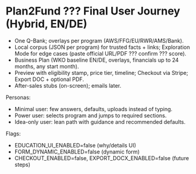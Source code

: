 # Plan2Fund ??? Final User Journey (Hybrid, EN/DE)
- One Q-Bank; overlays per program (AWS/FFG/EU/RWR/AMS/Bank).
- Local corpus (JSON per program) for trusted facts + links; Exploration Mode for edge cases (paste official URL/PDF ??? confirm ??? score).
- Business Plan (WKO baseline EN/DE, overlays, financials up to 24 months, any start month).
- Preview with eligibility stamp, price tier, timeline; Checkout via Stripe; Export DOC + optional PDF.
- After-sales stubs (on-screen); emails later.

Personas:
- Minimal user: few answers, defaults, uploads instead of typing.
- Power user: selects program and jumps to required sections.
- Idea-only user: lean path with guidance and recommended defaults.

Flags:
- EDUCATION_UI_ENABLED=false (why/details UI)
- FORM_DYNAMIC_ENABLED=false (dynamic form)
- CHECKOUT_ENABLED=false, EXPORT_DOCX_ENABLED=false (future steps)